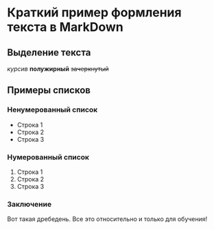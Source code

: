# Краткий пример формления текста в MarkDown
## Выделение текста
*курсив*
**полужирный**
~~зачеркнутый~~

## Примеры списков
### Ненумерованный список
* Строка 1
* Строка 2
* Строка 3
### Нумерованный список
1. Строка 1
2. Строка 2
3. Строка 3

### Заключение
Вот такая дребедень. Все это относительно и только для обучения!